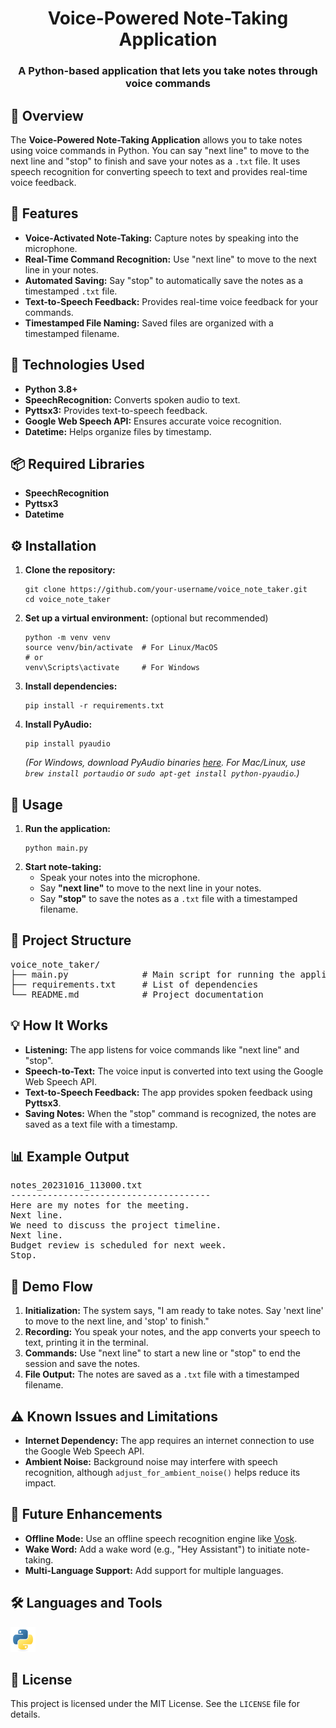 <h1 align="center">Voice-Powered Note-Taking Application</h1>
<h3 align="center">A Python-based application that lets you take notes through voice commands</h3>

<h2>🔭 Overview</h2>
<p>The <strong>Voice-Powered Note-Taking Application</strong> allows you to take notes using voice commands in Python. You can say "next line" to move to the next line and "stop" to finish and save your notes as a <code>.txt</code> file. It uses speech recognition for converting speech to text and provides real-time voice feedback.</p>

<h2>🚀 Features</h2>
<ul>
  <li><strong>Voice-Activated Note-Taking:</strong> Capture notes by speaking into the microphone.</li>
  <li><strong>Real-Time Command Recognition:</strong> Use "next line" to move to the next line in your notes.</li>
  <li><strong>Automated Saving:</strong> Say "stop" to automatically save the notes as a timestamped <code>.txt</code> file.</li>
  <li><strong>Text-to-Speech Feedback:</strong> Provides real-time voice feedback for your commands.</li>
  <li><strong>Timestamped File Naming:</strong> Saved files are organized with a timestamped filename.</li>
</ul>

<h2>🌱 Technologies Used</h2>
<ul>
  <li><strong>Python 3.8+</strong></li>
  <li><strong>SpeechRecognition:</strong> Converts spoken audio to text.</li>
  <li><strong>Pyttsx3:</strong> Provides text-to-speech feedback.</li>
  <li><strong>Google Web Speech API:</strong> Ensures accurate voice recognition.</li>
  <li><strong>Datetime:</strong> Helps organize files by timestamp.</li>
</ul>

<h2>📦 Required Libraries</h2>
<ul>
  <li><strong>SpeechRecognition</strong></li>
  <li><strong>Pyttsx3</strong></li>
  <li><strong>Datetime</strong></li>
</ul>

<h2>⚙️ Installation</h2>
<ol>
  <li><strong>Clone the repository:</strong>
    <pre><code>git clone https://github.com/your-username/voice_note_taker.git
cd voice_note_taker</code></pre>
  </li>
  <li><strong>Set up a virtual environment:</strong> (optional but recommended)
    <pre><code>python -m venv venv
source venv/bin/activate  # For Linux/MacOS
# or
venv\Scripts\activate     # For Windows</code></pre>
  </li>
  <li><strong>Install dependencies:</strong>
    <pre><code>pip install -r requirements.txt</code></pre>
  </li>
  <li><strong>Install PyAudio:</strong>
    <pre><code>pip install pyaudio</code></pre>
    <p><em>(For Windows, download PyAudio binaries <a href="https://www.lfd.uci.edu/~gohlke/pythonlibs/#pyaudio">here</a>. For Mac/Linux, use <code>brew install portaudio</code> or <code>sudo apt-get install python-pyaudio</code>.)</em></p>
  </li>
</ol>

<h2>🚀 Usage</h2>
<ol>
  <li><strong>Run the application:</strong>
    <pre><code>python main.py</code></pre>
  </li>
  <li><strong>Start note-taking:</strong>
    <ul>
      <li>Speak your notes into the microphone.</li>
      <li>Say <strong>"next line"</strong> to move to the next line in your notes.</li>
      <li>Say <strong>"stop"</strong> to save the notes as a <code>.txt</code> file with a timestamped filename.</li>
    </ul>
  </li>
</ol>

<h2>📂 Project Structure</h2>
<pre>
voice_note_taker/
├── main.py              # Main script for running the application
├── requirements.txt     # List of dependencies
└── README.md            # Project documentation
</pre>

<h2>💡 How It Works</h2>
<ul>
  <li><strong>Listening:</strong> The app listens for voice commands like "next line" and "stop".</li>
  <li><strong>Speech-to-Text:</strong> The voice input is converted into text using the Google Web Speech API.</li>
  <li><strong>Text-to-Speech Feedback:</strong> The app provides spoken feedback using <strong>Pyttsx3</strong>.</li>
  <li><strong>Saving Notes:</strong> When the "stop" command is recognized, the notes are saved as a text file with a timestamp.</li>
</ul>

<h2>📊 Example Output</h2>
<pre>
notes_20231016_113000.txt
--------------------------------------
Here are my notes for the meeting.
Next line.
We need to discuss the project timeline.
Next line.
Budget review is scheduled for next week.
Stop.
</pre>

<h2>📸 Demo Flow</h2>
<ol>
  <li><strong>Initialization:</strong> The system says, "I am ready to take notes. Say 'next line' to move to the next line, and 'stop' to finish."</li>
  <li><strong>Recording:</strong> You speak your notes, and the app converts your speech to text, printing it in the terminal.</li>
  <li><strong>Commands:</strong> Use "next line" to start a new line or "stop" to end the session and save the notes.</li>
  <li><strong>File Output:</strong> The notes are saved as a <code>.txt</code> file with a timestamped filename.</li>
</ol>

<h2>⚠️ Known Issues and Limitations</h2>
<ul>
  <li><strong>Internet Dependency:</strong> The app requires an internet connection to use the Google Web Speech API.</li>
  <li><strong>Ambient Noise:</strong> Background noise may interfere with speech recognition, although <code>adjust_for_ambient_noise()</code> helps reduce its impact.</li>
</ul>

<h2>🔧 Future Enhancements</h2>
<ul>
  <li><strong>Offline Mode:</strong> Use an offline speech recognition engine like <a href="https://alphacephei.com/vosk/">Vosk</a>.</li>
  <li><strong>Wake Word:</strong> Add a wake word (e.g., "Hey Assistant") to initiate note-taking.</li>
  <li><strong>Multi-Language Support:</strong> Add support for multiple languages.</li>
</ul>

<h2>🛠 Languages and Tools</h2>
<p align="left">
  <a href="https://www.python.org" target="_blank" rel="noreferrer">
    <img src="https://raw.githubusercontent.com/devicons/devicon/master/icons/python/python-original.svg" alt="python" width="40" height="40" />
  </a>
</p>

<h2>📝 License</h2>
<p>This project is licensed under the MIT License. See the <code>LICENSE</code> file for details.</p>
